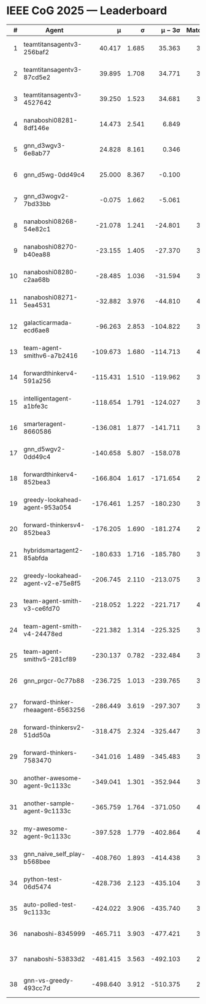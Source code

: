 # IEEE CoG 2025 — Leaderboard

| # | Agent | μ | σ | μ − 3σ | Matches | Updated |
|---:|---|---:|---:|---:|---:|---|
| 1 | teamtitansagentv3-256baf2 | 40.417 | 1.685 | 35.363 | 3840 | 2025-08-29 14:25 |
| 2 | teamtitansagentv3-87cd5e2 | 39.895 | 1.708 | 34.771 | 3560 | 2025-08-29 14:25 |
| 3 | teamtitansagentv3-4527642 | 39.250 | 1.523 | 34.681 | 3940 | 2025-08-29 14:25 |
| 4 | nanaboshi08281-8df146e | 14.473 | 2.541 | 6.849 | 126 | 2025-08-29 14:25 |
| 5 | gnn_d3wgv3-6e8ab77 | 24.828 | 8.161 | 0.346 | 118 | 2025-08-29 14:25 |
| 6 | gnn_d5wg-0dd49c4 | 25.000 | 8.367 | -0.100 | 80 | 2025-08-29 14:25 |
| 7 | gnn_d3wogv2-7bd33bb | -0.075 | 1.662 | -5.061 | 164 | 2025-08-29 14:25 |
| 8 | nanaboshi08268-54e82c1 | -21.078 | 1.241 | -24.801 | 3760 | 2025-08-29 14:25 |
| 9 | nanaboshi08270-b40ea88 | -23.155 | 1.405 | -27.370 | 3940 | 2025-08-29 14:25 |
| 10 | nanaboshi08280-c2aa68b | -28.485 | 1.036 | -31.594 | 3360 | 2025-08-29 14:25 |
| 11 | nanaboshi08271-5ea4531 | -32.882 | 3.976 | -44.810 | 4200 | 2025-08-29 14:25 |
| 12 | galacticarmada-ecd6ae8 | -96.263 | 2.853 | -104.822 | 3940 | 2025-08-29 14:25 |
| 13 | team-agent-smithv6-a7b2416 | -109.673 | 1.680 | -114.713 | 4020 | 2025-08-29 14:25 |
| 14 | forwardthinkerv4-591a256 | -115.431 | 1.510 | -119.962 | 3278 | 2025-08-29 14:25 |
| 15 | intelligentagent-a1bfe3c | -118.654 | 1.791 | -124.027 | 3524 | 2025-08-29 14:25 |
| 16 | smarteragent-8660586 | -136.081 | 1.877 | -141.711 | 3084 | 2025-08-29 14:25 |
| 17 | gnn_d5wgv2-0dd49c4 | -140.658 | 5.807 | -158.078 | 120 | 2025-08-29 14:25 |
| 18 | forwardthinkerv4-852bea3 | -166.804 | 1.617 | -171.654 | 2819 | 2025-08-29 14:25 |
| 19 | greedy-lookahead-agent-953a054 | -176.461 | 1.257 | -180.230 | 3514 | 2025-08-29 14:25 |
| 20 | forward-thinkersv4-852bea3 | -176.205 | 1.690 | -181.274 | 2992 | 2025-08-29 14:25 |
| 21 | hybridsmartagent2-85abfda | -180.633 | 1.716 | -185.780 | 3425 | 2025-08-29 14:25 |
| 22 | greedy-lookahead-agent-v2-e75e8f5 | -206.745 | 2.110 | -213.075 | 3686 | 2025-08-29 14:25 |
| 23 | team-agent-smith-v3-ce6fd70 | -218.052 | 1.222 | -221.717 | 4278 | 2025-08-29 14:25 |
| 24 | team-agent-smith-v4-24478ed | -221.382 | 1.314 | -225.325 | 3478 | 2025-08-29 14:25 |
| 25 | team-agent-smithv5-281cf89 | -230.137 | 0.782 | -232.484 | 3980 | 2025-08-29 14:25 |
| 26 | gnn_prgcr-0c77b88 | -236.725 | 1.013 | -239.765 | 3590 | 2025-08-29 14:25 |
| 27 | forward-thinker-rheaagent-6563256 | -286.449 | 3.619 | -297.307 | 3322 | 2025-08-29 14:25 |
| 28 | forward-thinkersv2-51dd50a | -318.475 | 2.324 | -325.447 | 3582 | 2025-08-29 14:25 |
| 29 | forward-thinkers-7583470 | -341.016 | 1.489 | -345.483 | 3740 | 2025-08-29 14:25 |
| 30 | another-awesome-agent-9c1133c | -349.041 | 1.301 | -352.944 | 3420 | 2025-08-29 14:25 |
| 31 | another-sample-agent-9c1133c | -365.759 | 1.764 | -371.050 | 4020 | 2025-08-29 14:25 |
| 32 | my-awesome-agent-9c1133c | -397.528 | 1.779 | -402.864 | 4100 | 2025-08-29 14:25 |
| 33 | gnn_naive_self_play-b568bee | -408.760 | 1.893 | -414.438 | 3200 | 2025-08-29 14:25 |
| 34 | python-test-06d5474 | -428.736 | 2.123 | -435.104 | 3310 | 2025-08-29 14:25 |
| 35 | auto-polled-test-9c1133c | -424.022 | 3.906 | -435.740 | 3980 | 2025-08-29 14:25 |
| 36 | nanaboshi-8345999 | -465.711 | 3.903 | -477.421 | 3140 | 2025-08-29 14:25 |
| 37 | nanaboshi-53833d2 | -481.415 | 3.563 | -492.103 | 2840 | 2025-08-29 14:25 |
| 38 | gnn-vs-greedy-493cc7d | -498.640 | 3.912 | -510.375 | 2940 | 2025-08-29 14:25 |

